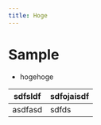 ```yaml
---
title: Hoge
---
```


Sample
====

* hogehoge

| sdfsldf | sdfojaisdf |
| ------- | ---------- |
| asdfasd | sdfds      |

